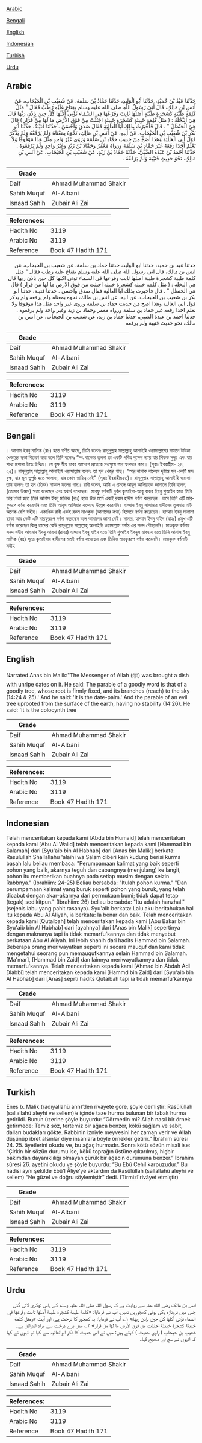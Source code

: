 [Arabic](#arabic)

[Bengali](#bengali)

[English](#english)

[Indonesian](#indonesian)

[Turkish](#turkish)

[Urdu](#urdu)

## Arabic


<div dir="rtl" lang="ar" style={{fontSize:'larger',backgroundColor:'#f8f9fa',padding:20}}>
حَدَّثَنَا عَبْدُ بْنُ حُمَيْدٍ، حَدَّثَنَا أَبُو الْوَلِيدِ، حَدَّثَنَا حَمَّادُ بْنُ سَلَمَةَ، عَنْ شُعَيْبِ بْنِ الْحَبْحَابِ، عَنْ أَنَسِ بْنِ مَالِكٍ، قَالَ أُتِيَ رَسُولُ اللَّهِ صلى الله عليه وسلم بِقِنَاعٍ عَلَيْهِ رُطَبٌ فَقَالَ ‏"‏ مَثَلُ كَلِمَةٍ طَيِّبَةٍ كَشَجَرَةٍ طَيِّبَةٍ أَصْلُهَا ثَابِتٌ وَفَرْعُهَا فِي السَّمَاءِ تُؤْتِي أُكُلَهَا كُلَّ حِينٍ بِإِذْنِ رَبِّهَا قَالَ هِيَ النَّخْلَةُ ‏:‏ ‏(‏ مَثَلُ كَلِمَةٍ خَبِيثَةٍ كَشَجَرَةٍ خَبِيثَةٍ اجْتُثَّتْ مِنْ فَوْقِ الأَرْضِ مَا لَهَا مِنْ قَرَارٍ ‏)‏ قَالَ هِيَ الْحَنْظَلُ ‏"‏ ‏.‏ قَالَ فَأَخْبَرْتُ بِذَلِكَ أَبَا الْعَالِيَةِ فَقَالَ صَدَقَ وَأَحْسَنَ ‏.‏ حَدَّثَنَا قُتَيْبَةُ، حَدَّثَنَا أَبُو بَكْرِ بْنُ شُعَيْبِ بْنِ الْحَبْحَابِ، عَنْ أَبِيهِ، عَنْ أَنَسِ بْنِ مَالِكٍ، نَحْوَهُ بِمَعْنَاهُ وَلَمْ يَرْفَعْهُ وَلَمْ يَذْكُرْ قَوْلَ أَبِي الْعَالِيَةِ وَهَذَا أَصَحُّ مِنْ حَدِيثِ حَمَّادِ بْنِ سَلَمَةَ وَرَوَى غَيْرُ وَاحِدٍ مِثْلَ هَذَا مَوْقُوفًا وَلاَ نَعْلَمُ أَحَدًا رَفَعَهُ غَيْرَ حَمَّادِ بْنِ سَلَمَةَ وَرَوَاهُ مَعْمَرٌ وَحَمَّادُ بْنُ زَيْدٍ وَغَيْرُ وَاحِدٍ وَلَمْ يَرْفَعُوهُ ‏.‏ حَدَّثَنَا أَحْمَدُ بْنُ عَبْدَةَ الضَّبِّيُّ، حَدَّثَنَا حَمَّادُ بْنُ زَيْدٍ، عَنْ شُعَيْبِ بْنِ الْحَبْحَابِ، عَنْ أَنَسِ بْنِ مَالِكٍ، نَحْوَ حَدِيثِ قُتَيْبَةَ وَلَمْ يَرْفَعْهُ ‏.‏
</div>
<div style={{backgroundColor:'#f8f9fa',padding:20, marginBottom: 10}}><table> <thead> <tr> <th>Grade</th> <th></th> </tr> </thead> <tbody> <tr><td>Daif</td><td>Ahmad Muhammad Shakir</td></tr><tr><td>Sahih Muquf</td><td>Al-Albani</td></tr><tr><td>Isnaad Sahih</td><td>Zubair Ali Zai</td></tr></tbody></table><table> <thead> <tr> <th>References:</th> <th></th> </tr> </thead> <tbody><tr><td>Hadith No</td><td>3119</td></tr><tr><td>Arabic No</td><td>3119</td></tr><tr><td>Reference</td><td>Book 47 Hadith 171</td></tr></tbody></table></div>


<div dir="rtl" lang="ar" style={{fontSize:'larger',backgroundColor:'#f8f9fa',padding:20}}>
حدثنا عبد بن حميد، حدثنا ابو الوليد، حدثنا حماد بن سلمة، عن شعيب بن الحبحاب، عن انس بن مالك، قال اتي رسول الله صلى الله عليه وسلم بقناع عليه رطب فقال " مثل كلمة طيبة كشجرة طيبة اصلها ثابت وفرعها في السماء توتي اكلها كل حين باذن ربها قال هي النخلة : ( مثل كلمة خبيثة كشجرة خبيثة اجتثت من فوق الارض ما لها من قرار ) قال هي الحنظل " . قال فاخبرت بذلك ابا العالية فقال صدق واحسن . حدثنا قتيبة، حدثنا ابو بكر بن شعيب بن الحبحاب، عن ابيه، عن انس بن مالك، نحوه بمعناه ولم يرفعه ولم يذكر قول ابي العالية وهذا اصح من حديث حماد بن سلمة وروى غير واحد مثل هذا موقوفا ولا نعلم احدا رفعه غير حماد بن سلمة ورواه معمر وحماد بن زيد وغير واحد ولم يرفعوه . حدثنا احمد بن عبدة الضبي، حدثنا حماد بن زيد، عن شعيب بن الحبحاب، عن انس بن مالك، نحو حديث قتيبة ولم يرفعه
</div>
<div style={{backgroundColor:'#f8f9fa',padding:20, marginBottom: 10}}><table> <thead> <tr> <th>Grade</th> <th></th> </tr> </thead> <tbody> <tr><td>Daif</td><td>Ahmad Muhammad Shakir</td></tr><tr><td>Sahih Muquf</td><td>Al-Albani</td></tr><tr><td>Isnaad Sahih</td><td>Zubair Ali Zai</td></tr></tbody></table><table> <thead> <tr> <th>References:</th> <th></th> </tr> </thead> <tbody><tr><td>Hadith No</td><td>3119</td></tr><tr><td>Arabic No</td><td>3119</td></tr><tr><td>Reference</td><td>Book 47 Hadith 171</td></tr></tbody></table></div>

## Bengali


<div dir="ltr" lang="bn" style={{fontSize:'larger',backgroundColor:'#f8f9fa',padding:20}}>
। আনাস ইবনু মালিক (রাঃ) হতে বর্ণিত আছে, তিনি বলেনঃ রাসূলুল্লাহ সাল্লাল্লাহু আলাইহি ওয়াসাল্লামের সামনে টাটকা খেজুরের ছড়া বিতরণ করা হলে তিনি বলেনঃ “সৎ বাক্যের তুলনা তা একটি পবিত্র বৃক্ষের ন্যায় যার শিকড় সুদৃঢ় এবং যার শাখা প্রশাখা উদ্ধে উখিত। যে বৃক্ষ স্বীয় রবের আদেশে প্রত্যেক মওসুমে তার ফলদান করে। (সূরাঃ ইবরাহীম- ২৪, ২৫)। রাসূলুল্লাহ সাল্লাল্লাহু আলাইহি ওয়াসাল্লাম বলেনঃ তা হল খেজুর গাছ। “আর নাপাক বাক্যের দৃষ্টান্ত হল একটি মন্দ বৃক্ষ, যার মূল ভূপৃষ্ঠ হতে আলাদা, যার কোন স্থায়িত্ব নেই" (সূরাঃ ইবরাহীম২৬)। রাসূলুল্লাহ সাল্লাল্লাহু আলাইহি ওয়াসাল্লাম বলেনঃ তা হল (তিক্ত) মাকাল ফলের গাছ। রাবী বলেন, আমি এ প্রসঙ্গে আবূল আলিয়াকে জানালে তিনি বলেন, (তোমার উস্তাদ) সত্য বলেছেন এবং যথার্থ বলেছেন। মারফু বর্ণনাটি দুর্বল কুতাইবা-আবূ বাকর ইবনু শুআইব হতে তিনি তার পিতা হতে তিনি আনাস ইবনু মালিক (রাঃ) হতে উক্ত মর্মে একই রকম হাদীস বর্ণনা করেছেন। তবে তিনি এটি মারফুরূপে বর্ণনা করেননি এবং তিনি আবূল আলিয়ার বক্তব্যও উল্লেখ করেননি। হাম্মাদ ইবনু সালামার হাদীসের তুলনায় এটি অনেক বেশি সহীহ। একাধিক রাবী একই রকম মাওকুফ (আনাসের কথা) হিসেবে বর্ণনা করেছেন। হাম্মাদ ইবনু সালামা ছাড়া আর কেউ এটি মারফুরূপে বর্ণনা করেছেন বলে আমাদের জানা নেই। মামার, হাম্মাদ ইবনু যাইদ (রাহঃ) প্রমুখ এটি বর্ণনা করেছেন কিন্তু তাদের কেউ রাসূলুল্লাহ সাল্লাল্লাহু আলাইহি ওয়াসাল্লাম পর্যন্ত এর সনদ পৌছাননি। মাওকুফ বর্ণনার সনদ সহীহ আহমাদ ইবনু আবদা (রাহঃ) হাম্মাদ ইবনু যাইদ হতে তিনি শুআইব ইবনুল হাবহাব হতে তিনি আনাস ইবনু মালিক (রাঃ) সূত্রে কুতাইবার হাদীসের মতই বর্ণনা করেছেন এবং তিনিও মারফুরূপে বর্ণনা করেননি। মাওকুফ বর্ণনাটি সহীহ
</div>
<div style={{backgroundColor:'#f8f9fa',padding:20, marginBottom: 10}}><table> <thead> <tr> <th>Grade</th> <th></th> </tr> </thead> <tbody> <tr><td>Daif</td><td>Ahmad Muhammad Shakir</td></tr><tr><td>Sahih Muquf</td><td>Al-Albani</td></tr><tr><td>Isnaad Sahih</td><td>Zubair Ali Zai</td></tr></tbody></table><table> <thead> <tr> <th>References:</th> <th></th> </tr> </thead> <tbody><tr><td>Hadith No</td><td>3119</td></tr><tr><td>Arabic No</td><td>3119</td></tr><tr><td>Reference</td><td>Book 47 Hadith 171</td></tr></tbody></table></div>

## English


<div dir="ltr" lang="en" style={{fontSize:'larger',backgroundColor:'#f8f9fa',padding:20}}>
Narrated Anas bin Malik:"The Messenger of Allah (ﷺ) was brought a dish with unripe dates on it. He said: The parable of a goodly word is that of a goodly tree, whose root is firmly fixed, and its branches (reach) to the sky (14:24 & 25).' And he said: 'It is the date-palm.' And the parable of an evil tree uprooted from the surface of the earth, having no stability (14:26). He said: 'It is the colocynth tree
</div>
<div style={{backgroundColor:'#f8f9fa',padding:20, marginBottom: 10}}><table> <thead> <tr> <th>Grade</th> <th></th> </tr> </thead> <tbody> <tr><td>Daif</td><td>Ahmad Muhammad Shakir</td></tr><tr><td>Sahih Muquf</td><td>Al-Albani</td></tr><tr><td>Isnaad Sahih</td><td>Zubair Ali Zai</td></tr></tbody></table><table> <thead> <tr> <th>References:</th> <th></th> </tr> </thead> <tbody><tr><td>Hadith No</td><td>3119</td></tr><tr><td>Arabic No</td><td>3119</td></tr><tr><td>Reference</td><td>Book 47 Hadith 171</td></tr></tbody></table></div>

## Indonesian


<div dir="ltr" lang="id" style={{fontSize:'larger',backgroundColor:'#f8f9fa',padding:20}}>
Telah menceritakan kepada kami [Abdu bin Humaid] telah menceritakan kepada kami [Abu Al Walid] telah menceritakan kepada kami [Hammad bin Salamah] dari [Syu'aib bin Al Habhab] dari [Anas bin Malik] berkata: Rasulullah Shallallahu 'alaihi wa Salam diberi kain kudung berisi kurma basah lalu beliau membaca: "Perumpamaan kalimat yang baik seperti pohon yang baik, akarnya teguh dan cabangnya (menjulang) ke langit, pohon itu memberikan buahnya pada setiap musim dengan seizin Rabbnya." (Ibrahiim: 24-25) Beliau bersabda: "Itulah pohon kurma." "Dan perumpamaan kalimat yang buruk seperti pohon yang buruk, yang telah dicabut dengan akar-akarnya dari permukaan bumi; tidak dapat tetap (tegak) sedikitpun." (Ibrahiim: 26) beliau bersabda: "Itu adalah hanzhal." (sejenis labu yang pahit rasanya). Syu'aib berkata: Lalu aku beritahukan hal itu kepada Abu Al Aliyah, ia berkata: Ia benar dan baik. Telah menceritakan kepada kami [Qutaibah] telah menceritakan kepada kami [Abu Bakar bin Syu'aib bin Al Habhab] dari [ayahnya] dari [Anas bin Malik] sepertinya dengan maknanya tapi ia tidak memarfu'kannya dan tidak menyebut perkataan Abu Al Aliyah. Ini lebih shahih dari hadits Hammad bin Salamah. Beberapa orang meriwayatkan seperti ini secara mauquf dan kami tidak mengetahui seorang pun memauqufkannya selain Hammad bin Salamah. [Ma'mar], [Hammad bin Zaid] dan lainnya meriwayatkannya dan tidak memarfu'kannya. Telah menceritakan kepada kami [Ahmad bin Abdah Adl Dlabbi] telah menceritakan kepada kami [Hammd bin Zaid] dari [Syu'aib bin Al Habhab] dari [Anas] seprti hadits Qutaibah tapi ia tidak memarfu'kannya
</div>
<div style={{backgroundColor:'#f8f9fa',padding:20, marginBottom: 10}}><table> <thead> <tr> <th>Grade</th> <th></th> </tr> </thead> <tbody> <tr><td>Daif</td><td>Ahmad Muhammad Shakir</td></tr><tr><td>Sahih Muquf</td><td>Al-Albani</td></tr><tr><td>Isnaad Sahih</td><td>Zubair Ali Zai</td></tr></tbody></table><table> <thead> <tr> <th>References:</th> <th></th> </tr> </thead> <tbody><tr><td>Hadith No</td><td>3119</td></tr><tr><td>Arabic No</td><td>3119</td></tr><tr><td>Reference</td><td>Book 47 Hadith 171</td></tr></tbody></table></div>

## Turkish


<div dir="ltr" lang="tr" style={{fontSize:'larger',backgroundColor:'#f8f9fa',padding:20}}>
Enes b. Mâlik (radıyallahü anh)’den rivâyete göre, şöyle demiştir: Rasûlüllah (sallallahü aleyhi ve sellem)’e içinde taze hurma bulunan bir tabak hurma getirildi. Bunun üzerine şöyle buyurdu: “Görmedin mi? Allah nasıl bir örnek getirmede: Temiz söz, tertemiz bir ağaca benzer, kökü sağlam ve sabit, dalları budakları gökte. Rabbinin izniyle meyvesini her zaman verir ve Allah düşünüp ibret alsınlar diye insanlara böyle örnekler getirir.” İbrahim sûresi 24. 25. âyetlerini okudu ve, bu ağaç hurmadır. Sonra kötü sözün misali ise: “Çirkin bir sözün durumu ise, kökü toprağın üstüne çıkarılmış, hiçbir bakımdan dayanıklılığı olmayan çürük bir ağacın durumuna benzer.” İbrahim sûresi 26. ayetini okudu ve şöyle buyurdu: “Bu Ebû Cehil karpuzudur.” Bu hadisi aynı şekilde Ebû’l Âliye’ye aktardım da Rasûlüllah (sallallahü aleyhi ve sellem) “Ne güzel ve doğru söylemiştir” dedi. (Tirmizî rivâyet etmiştir)
</div>
<div style={{backgroundColor:'#f8f9fa',padding:20, marginBottom: 10}}><table> <thead> <tr> <th>Grade</th> <th></th> </tr> </thead> <tbody> <tr><td>Daif</td><td>Ahmad Muhammad Shakir</td></tr><tr><td>Sahih Muquf</td><td>Al-Albani</td></tr><tr><td>Isnaad Sahih</td><td>Zubair Ali Zai</td></tr></tbody></table><table> <thead> <tr> <th>References:</th> <th></th> </tr> </thead> <tbody><tr><td>Hadith No</td><td>3119</td></tr><tr><td>Arabic No</td><td>3119</td></tr><tr><td>Reference</td><td>Book 47 Hadith 171</td></tr></tbody></table></div>

## Urdu


<div dir="rtl" lang="ur" style={{fontSize:'larger',backgroundColor:'#f8f9fa',padding:20}}>
انس بن مالک رضی الله عنہ سے روایت ہے کہ رسول اللہ صلی اللہ علیہ وسلم کے پاس ٹوکری لائی گئی جس میں تروتازہ پکی ہوئی کھجوریں تھیں، آپ نے فرمایا: «كلمة طيبة كشجرة طيبة أصلها ثابت وفرعها في السماء تؤتي أكلها كل حين بإذن ربها» ۱؎ آپ نے فرمایا: یہ کھجور کا درخت ہے، اور آیت «ومثل كلمة خبيثة كشجرة خبيثة اجتثت من فوق الأرض ما لها من قرار» ۲؎ میں برے درخت سے مراد اندرائن ہے۔ شعیب بن حبحاب ( راوی حدیث ) کہتے ہیں: میں نے اس حدیث کا ذکر ابوالعالیہ سے کیا تو انہوں نے کہا کہ انہوں نے سچ اور صحیح کہا۔
</div>
<div style={{backgroundColor:'#f8f9fa',padding:20, marginBottom: 10}}><table> <thead> <tr> <th>Grade</th> <th></th> </tr> </thead> <tbody> <tr><td>Daif</td><td>Ahmad Muhammad Shakir</td></tr><tr><td>Sahih Muquf</td><td>Al-Albani</td></tr><tr><td>Isnaad Sahih</td><td>Zubair Ali Zai</td></tr></tbody></table><table> <thead> <tr> <th>References:</th> <th></th> </tr> </thead> <tbody><tr><td>Hadith No</td><td>3119</td></tr><tr><td>Arabic No</td><td>3119</td></tr><tr><td>Reference</td><td>Book 47 Hadith 171</td></tr></tbody></table></div>